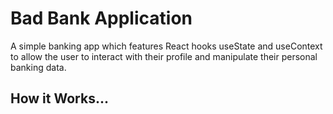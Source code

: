 # Bad Bank Application

A simple banking app which features React hooks useState and useContext to allow the user to interact with their profile and manipulate their personal banking data.

## How it Works...
